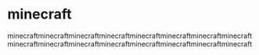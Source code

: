 # minecraft
minecraftminecraftminecraftminecraftminecraftminecraftminecraftminecraftminecraftminecraftminecraftminecraftminecraftminecraftminecraftminecraft
